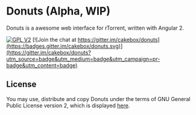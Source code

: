 # Donuts (Alpha, WIP)

Donuts is a awesome web interface for rTorrent, written with Angular 2.

[![GPL V2](http://img.shields.io/badge/license-GPL_V2-blue.svg?style=flat)](http://opensource.org/licenses/GPL-2.0)
[![Join the chat at https://gitter.im/cakebox/donuts](https://badges.gitter.im/cakebox/donuts.svg)](https://gitter.im/cakebox/donuts?utm_source=badge&utm_medium=badge&utm_campaign=pr-badge&utm_content=badge)


## License

You may use, distribute and copy Donuts under the terms of GNU General Public License version 2, which is displayed [here](https://github.com/Cakebox/donuts/blob/master/LICENSE).
